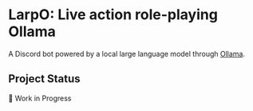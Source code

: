# LarpO: **L**ive **a**ction **r**ole-**p**laying **O**llama

A Discord bot powered by a local large language model through [Ollama](https://github.com/jmorganca/ollama).

## Project Status

🚧 Work in Progress

